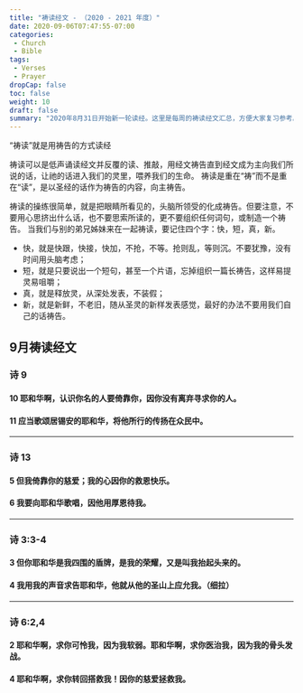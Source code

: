 ```yaml
---
title: "祷读经文 - （2020 - 2021 年度）"
date: 2020-09-06T07:47:55-07:00
categories:
 - Church
 - Bible
tags:
 - Verses
 - Prayer
dropCap: false
toc: false
weight: 10
draft: false
summary: "2020年8月31日开始新一轮读经。这里是每周的祷读经文汇总，方便大家复习参考。经文按照时间先后次序排列。最近一周的祷读经文在上面，以前的经文放在下面。"
---
```

“祷读”就是用祷告的方式读经

祷读可以是低声诵读经文并反覆的读、推敲，用经文祷告直到经文成为主向我们所说的话，让祂的话进入我们的灵里，喂养我们的生命。
祷读是重在“祷”而不是重在“读”，是以圣经的话作为祷告的内容，向主祷告。

祷读的操练很简单，就是把眼睛所看见的，头脑所领受的化成祷告。但要注意，不要用心思挤出什么话，也不要思索所读的，更不要组织任何词句，或制造一个祷告。
当我们与别的弟兄姊妹来在一起祷读，要记住四个字：快，短，真，新。
* 快，就是快跟，快接，快加，不抢，不等。抢则乱，等则沉。不要犹豫，没有时间用头脑考虑；
* 短，就是只要说出一个短句，甚至一个片语，忘掉组织一篇长祷告，这样易提灵易咀嚼；
* 真，就是释放灵，从深处发表，不装假；
* 新，就是新鲜，不老旧，随从圣灵的新样发表感觉，最好的办法不要用我们自己的话祷告。

## 9月祷读经文

### 诗 9
####    10	耶和华啊，认识你名的人要倚靠你，因你没有离弃寻求你的人。
####    11	应当歌颂居锡安的耶和华，将他所行的传扬在众民中。

<hr>

### 诗 13
####    5	但我倚靠你的慈爱；我的心因你的救恩快乐。
####    6	我要向耶和华歌唱，因他用厚恩待我。

<hr>

### 诗 3:3-4
####     3	但你耶和华是我四围的盾牌，是我的荣耀，又是叫我抬起头来的。
####     4	我用我的声音求告耶和华，他就从他的圣山上应允我。（细拉）
    
<hr>

### 诗 6:2,4
####    2	耶和华啊，求你可怜我，因为我软弱。耶和华啊，求你医治我，因为我的骨头发战。
####    4	耶和华啊，求你转回搭救我！因你的慈爱拯救我。

